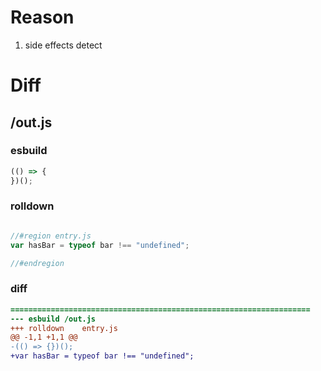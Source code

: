 # Reason
1. side effects detect
# Diff
## /out.js
### esbuild
```js
(() => {
})();
```
### rolldown
```js

//#region entry.js
var hasBar = typeof bar !== "undefined";

//#endregion

```
### diff
```diff
===================================================================
--- esbuild	/out.js
+++ rolldown	entry.js
@@ -1,1 +1,1 @@
-(() => {})();
+var hasBar = typeof bar !== "undefined";

```
